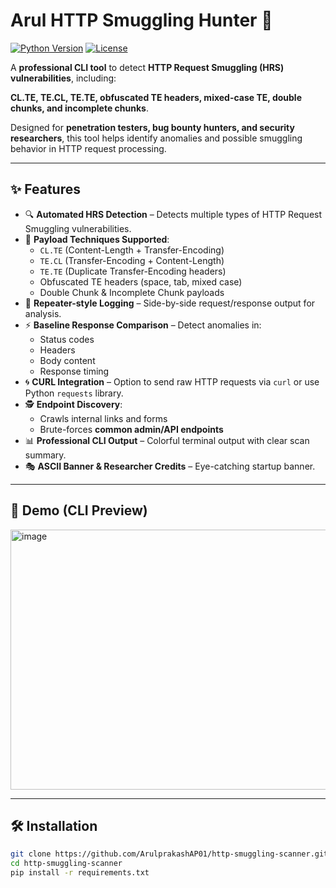 # Arul HTTP Smuggling Hunter 🚀

[![Python Version](https://img.shields.io/badge/python-3.10%2B-blue)](https://www.python.org/)
[![License](https://img.shields.io/badge/license-MIT-green)](LICENSE)

A **professional CLI tool** to detect **HTTP Request Smuggling (HRS) vulnerabilities**, including:  

**CL.TE, TE.CL, TE.TE, obfuscated TE headers, mixed-case TE, double chunks, and incomplete chunks**.  

Designed for **penetration testers, bug bounty hunters, and security researchers**, this tool helps identify anomalies and possible smuggling behavior in HTTP request processing.

---

## ✨ Features

- 🔍 **Automated HRS Detection** – Detects multiple types of HTTP Request Smuggling vulnerabilities.  
- 📡 **Payload Techniques Supported**:
  - `CL.TE` (Content-Length + Transfer-Encoding)
  - `TE.CL` (Transfer-Encoding + Content-Length)
  - `TE.TE` (Duplicate Transfer-Encoding headers)
  - Obfuscated TE headers (space, tab, mixed case)
  - Double Chunk & Incomplete Chunk payloads
- 📑 **Repeater-style Logging** – Side-by-side request/response output for analysis.  
- ⚡ **Baseline Response Comparison** – Detect anomalies in:
  - Status codes
  - Headers
  - Body content
  - Response timing
- 🌀 **CURL Integration** – Option to send raw HTTP requests via `curl` or use Python `requests` library.  
- 🕵️ **Endpoint Discovery**:
  - Crawls internal links and forms
  - Brute-forces **common admin/API endpoints**
- 📊 **Professional CLI Output** – Colorful terminal output with clear scan summary.  
- 🎭 **ASCII Banner & Researcher Credits** – Eye-catching startup banner.

---

## 📸 Demo (CLI Preview)
<img width="957" height="416" alt="image" src="https://github.com/user-attachments/assets/f3c47fed-664d-436f-84d5-89e5a92c35f5" />


---

## 🛠 Installation

```bash
git clone https://github.com/ArulprakashAP01/http-smuggling-scanner.git
cd http-smuggling-scanner
pip install -r requirements.txt
